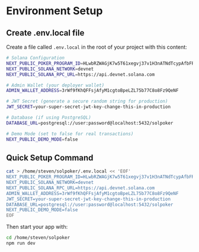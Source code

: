 # Environment Setup

## Create .env.local file

Create a file called `.env.local` in the root of your project with this content:

```bash
# Solana Configuration
NEXT_PUBLIC_POKER_PROGRAM_ID=HLwbRZWAGjK7w5T61xegvj37v1H3nATNdTcypAfbFRaq
NEXT_PUBLIC_SOLANA_NETWORK=devnet
NEXT_PUBLIC_SOLANA_RPC_URL=https://api.devnet.solana.com

# Admin Wallet (your deployer wallet)
ADMIN_WALLET_ADDRESS=3rWf9fKhQFFsjAfyM1cgtoBpeLZL75b77C8o8Fz9QeNF

# JWT Secret (generate a secure random string for production)
JWT_SECRET=your-super-secret-jwt-key-change-this-in-production

# Database (if using PostgreSQL)
DATABASE_URL=postgresql://user:password@localhost:5432/solpoker

# Demo Mode (set to false for real transactions)
NEXT_PUBLIC_DEMO_MODE=false
```

## Quick Setup Command

```bash
cat > /home/steven/solpoker/.env.local << 'EOF'
NEXT_PUBLIC_POKER_PROGRAM_ID=HLwbRZWAGjK7w5T61xegvj37v1H3nATNdTcypAfbFRaq
NEXT_PUBLIC_SOLANA_NETWORK=devnet
NEXT_PUBLIC_SOLANA_RPC_URL=https://api.devnet.solana.com
ADMIN_WALLET_ADDRESS=3rWf9fKhQFFsjAfyM1cgtoBpeLZL75b77C8o8Fz9QeNF
JWT_SECRET=your-super-secret-jwt-key-change-this-in-production
DATABASE_URL=postgresql://user:password@localhost:5432/solpoker
NEXT_PUBLIC_DEMO_MODE=false
EOF
```

Then start your app with:
```bash
cd /home/steven/solpoker
npm run dev
```

